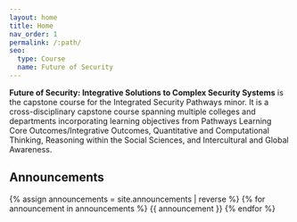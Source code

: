 ```yaml
---
layout: home
title: Home
nav_order: 1
permalink: /:path/
seo:
  type: Course
  name: Future of Security
---
```


<!-- # Just the Class -->

**Future of Security: Integrative Solutions to Complex Security Systems** is the capstone course for the Integrated Security Pathways minor. It is a cross-disciplinary capstone course spanning multiple colleges and departments incorporating learning objectives from Pathways Learning Core Outcomes/Integrative Outcomes, Quantitative and Computational Thinking, Reasoning within the Social Sciences, and Intercultural and Global Awareness.


## Announcements

{% assign announcements = site.announcements | reverse %}
{% for announcement in announcements %}
{{ announcement }}
{% endfor %}